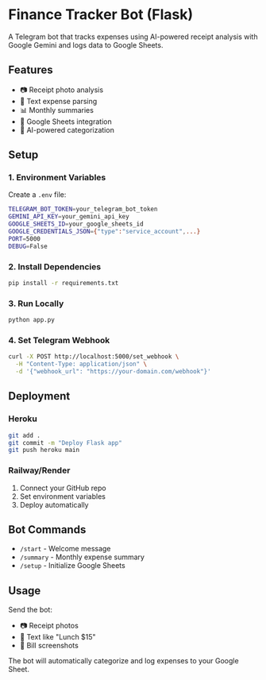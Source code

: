 # Finance Tracker Bot (Flask)

A Telegram bot that tracks expenses using AI-powered receipt analysis with Google Gemini and logs data to Google Sheets.

## Features

- 📷 Receipt photo analysis
- 💸 Text expense parsing
- 📊 Monthly summaries
- 🔗 Google Sheets integration
- 🤖 AI-powered categorization

## Setup

### 1. Environment Variables

Create a `.env` file:

```bash
TELEGRAM_BOT_TOKEN=your_telegram_bot_token
GEMINI_API_KEY=your_gemini_api_key
GOOGLE_SHEETS_ID=your_google_sheets_id
GOOGLE_CREDENTIALS_JSON={"type":"service_account",...}
PORT=5000
DEBUG=False
```

### 2. Install Dependencies

```bash
pip install -r requirements.txt
```

### 3. Run Locally

```bash
python app.py
```

### 4. Set Telegram Webhook

```bash
curl -X POST http://localhost:5000/set_webhook \
  -H "Content-Type: application/json" \
  -d '{"webhook_url": "https://your-domain.com/webhook"}'
```

## Deployment

### Heroku

```bash
git add .
git commit -m "Deploy Flask app"
git push heroku main
```

### Railway/Render

1. Connect your GitHub repo
2. Set environment variables
3. Deploy automatically

## Bot Commands

- `/start` - Welcome message
- `/summary` - Monthly expense summary
- `/setup` - Initialize Google Sheets

## Usage

Send the bot:

- 📷 Receipt photos
- 💸 Text like "Lunch $15"
- 📄 Bill screenshots

The bot will automatically categorize and log expenses to your Google Sheet.
